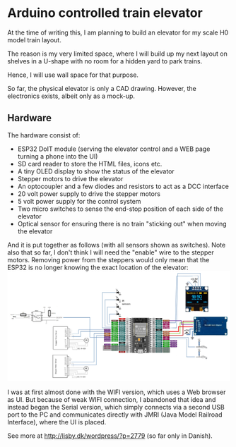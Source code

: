 # Arduino controlled train elevator
At the time of writing this, I am planning to build an elevator for my scale H0 model train layout. 

The reason is my very limited space, where I will build up my next layout on shelves in a U-shape with no room for a hidden yard to park trains.

Hence, I will use wall space for that purpose.

So far, the physical elevator is only a CAD drawing. However, the electronics exists, albeit only as a mock-up.

## Hardware

The hardware consist of:
  - ESP32 DoIT module (serving the elevator control and a WEB page turning a phone into the UI)
  - SD card reader to store the HTML files, icons etc.
  - A tiny OLED display to show the status of the elevator
  - Stepper motors to drive the elevator
  - An optocoupler and a few diodes and resistors to act as a DCC interface
  - 20 volt power supply to drive the stepper motors
  - 5 volt power supply for the control system
  - Two micro switches to sense the end-stop position of each side of the elevator
  - Optical sensor for ensuring there is no train "sticking out" when moving the elevator

And it is put together as follows (with all sensors shown as switches). Note also that so far, I don't think I will need the "enable" wire to the stepper motors. Removing power from the steppers would only mean that the ESP32 is no longer knowing the exact location of the elevator:
![](Diagram.jpg)

I was at first almost done with the WIFI version, which uses a Web browser as UI. But because of weak WIFI connection, I abandoned that idea and instead began the Serial version, which simply connects via a second USB port to the PC and communicates directly with JMRI (Java Model Railroad Interface), where the UI is placed.

See more at http://lisby.dk/wordpress/?p=2779 (so far only in Danish).
